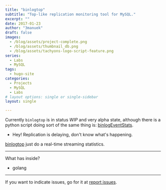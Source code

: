 ```yaml
---
title: "binlogtop"
subtitle: "Top-like replication monitoring tool for MySQL."
excerpt: ""
date: 2017-01-23
author: "3manuek"
draft: false
images:
  - /blog/assets/project-complete.png 
  - /blog/assets/thumbnail_db.png
  - /blog/assets/tachyons-logo-script-feature.png
series:
  - Labs
  - MySQL
tags:
  - hugo-site
categories:
  - Projects
  - MySQL
  - Labs
# layout options: single or single-sidebar
layout: single

---
```


Currently `binlogtop` is in status *WIP* and very alpha state, although there is a python
script doing sort of the same thing is: [binlogEventStats](https://github.com/3manuek/binlogEventStats).



- Hey! Replication is delaying, don't know what's happening.

[binlogtop](https://github.com/3manuek/binlogTop) just do a real-time streaming statistics.


---

What has inside?

- golang

---

If you want to indicate issues, go for it at [report issues](https://github.com/3manuek/binlogTop/issues).
